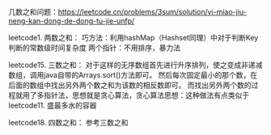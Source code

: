 几数之和问题：https://leetcode.cn/problems/3sum/solution/yi-miao-jiu-neng-kan-dong-de-dong-tu-jie-unfp/

  leetcode1. 两数之和：
     巧方法：利用hashMap（Hashset同理）中对于判断Key判断的常数级时间复杂度
     两个指针：不用排序，暴力法

  leetcode15. 三数之和：
     对于这样的无序数组首先进行升序排列，使之变成非递减数组，调用java自带的Arrays.sort()方法即可。
     然后每次固定最小的那个数，在后面的数组中找出另外两个数之和为该数的相反数即可。
     而找出另外两个数的过程就用了多指针法，思想就是贪心算法，贪心算法思想：这种做法有点类似于leetcode11. 盛最多水的容器
     
  leetcode18. 四数之和：
     参考三数之和
